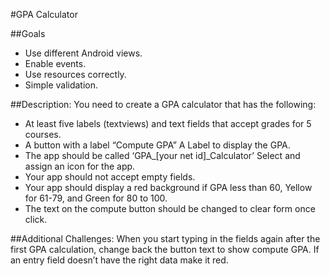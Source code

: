 #GPA Calculator

##Goals
- Use different Android views.
- Enable events.
- Use resources correctly.
- Simple validation.

##Description:
You need to create a GPA calculator that has the following:
- At least five labels (textviews) and text fields that accept grades for 5 courses.
- A button with a label “Compute GPA” A Label to display the GPA.
- The app should be called ‘GPA_[your net id]_Calculator’ Select and assign an icon for the app.
- Your app should not accept empty fields.
- Your app should display a red background if GPA less than 60, Yellow for 61-79, and Green for 80 to 100.
- The text on the compute button should be changed to clear form once click.

##Additional Challenges:
When you start typing in the fields again after the first GPA calculation, change back the button text to show compute GPA. If an entry field doesn’t have the right data make it red.
